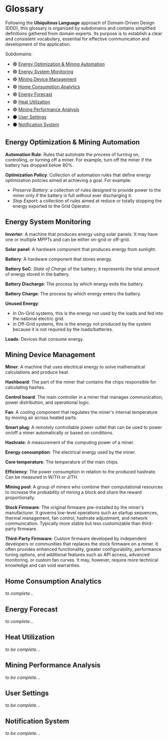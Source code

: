 # Glossary

Following the **Ubiquitous Language** approach of Domain-Driven Design (DDD), this glossary is organized by subdomains and contains simplified definitions gathered from domain experts. Its purpose is to establish a clear and consistent vocabulary, essential for effective communication and development of the application.

Subdomains:
- 🟢 [Energy Optimization & Mining Automation](#energy-optimization--mining-automation)
- 🟣 [Energy System Monitoring](#energy-system-monitoring)
- 🟣 [Mining Device Management](#mining-device-management)
- 🟣 [Home Consumption Analytics](#home-consumption-analytics)
- 🟣 [Energy Forecast](#energy-forecast)
- 🟣 [Heat Utilization](#heat-utilization)
- 🟣 [Mining Performance Analysis](#mining-performance-analysis)
- ⚫ [User Settings](#user-settings)
- ⚫ [Notification System](#notification-system)

## Energy Optimization & Mining Automation
**Automation Rule**: Rules that automate the process of turning on, controlling, or turning off a miner. For example, turn off the miner if the battery has dropped below 80%.

**Optimization Policy**: Collection of automation rules that define energy optimization policies aimed at achieving a goal. For example:
- *Preserve Battery*: a collection of rules designed to provide power to the miner only if the battery is full without ever discharging it.
- *Stop Export*: a collection of rules aimed at reduce or totally stopping the energy exported to the Grid Operator.

## Energy System Monitoring
**Inverter**: A machine that produces energy using solar panels. It may have one or multiple MPPTs and can be either on-grid or off-grid.

**Solar panel**: A hardware component that produces energy from sunlight.

**Battery**: A hardware component that stores energy.

**Battery SoC**: *State of Charge* of the battery; it represents the total amount of energy stored in the battery.

**Battery Discharge**: The process by which energy exits the battery.

**Battery Charge**: The process by which energy enters the battery.

**Unused Energy**:
- In On-Grid systems, this is the energy not used by the loads and fed into the national electric grid.
- In Off-Grid systems, this is the energy not produced by the system because it is not required by the loads/batteries.

**Loads**: Devices that consume energy.

## Mining Device Management
**Miner**: A machine that uses electrical energy to solve mathematical calculations and produce heat.

**Hashboard**: The part of the miner that contains the chips responsible for calculating hashes.

**Control board**: The main controller in a miner that manages communication, power distribution, and operational logic.

**Fan**: A cooling component that regulates the miner's internal temperature by moving air across heated parts.

**Smart plug**: A remotely controllable power outlet that can be used to power on/off a miner automatically or based on conditions.

**Hashrate**: A measurement of the computing power of a miner.

**Energy consumption**: The electrical energy used by the miner.

**Core temperature**: The temperature of the main chips.

**Efficiency**: The power consumption in relation to the produced hashrate. Can be measured in W/TH or J/TH.

**Mining pool**: A group of miners who combine their computational resources to increase the probability of mining a block and share the reward proportionally.

**Stock Firmware**: The original firmware pre-installed by the miner's manufacturer. It governs low-level operations such as startup sequences, thermal management, fan control, hashrate adjustment, and network communication. Typically more stable but less customizable than third-party firmware.

**Third-Party Firmware**: Custom firmware developed by independent developers or communities that replaces the stock firmware on a miner. It often provides enhanced functionality, greater configurability, performance tuning options, and additional features such as API access, advanced monitoring, or custom fan curves. It may, however, require more technical knowledge and can void warranties.

## Home Consumption Analytics

*to complete...*

## Energy Forecast

*to complete...*

## Heat Utilization

*to be complete...*

## Mining Performance Analysis

*to be complete...*

## User Settings

*to be complete...*

## Notification System

*to be complete...*

